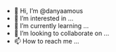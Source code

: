 - 👋 Hi, I’m @danyaamous
- 👀 I’m interested in ...
- 🌱 I’m currently learning ...
- 💞️ I’m looking to collaborate on ...
- 📫 How to reach me ...

<!---
danyaamous/danyaamous is a ✨ special ✨ repository because its `README.md` (this file) appears on your GitHub profile.
You can click the Preview link to take a look at your changes.
--->
